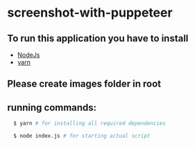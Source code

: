 # screenshot-with-puppeteer

## To run this application you have to install
  - [NodeJs](https://nodejs.org/en/)
  - [yarn](https://yarnpkg.com/lang/en/)
  
## Please create images folder in root

## running commands:
  ```sh
    $ yarn # for installing all required dependencies
  ``` 
  ```sh
    $ node index.js # for starting actual script
  ```
